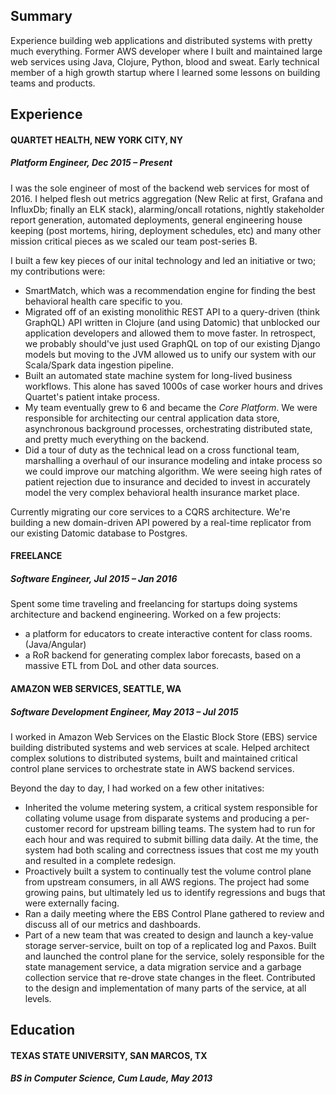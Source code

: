 ## Summary
Experience building web applications and distributed systems with pretty much everything. Former AWS developer where I built and maintained large web services using Java, Clojure, Python, blood and sweat. Early technical member of a high growth startup where I learned some lessons on building teams and products. 

## Experience

#### QUARTET HEALTH, NEW YORK CITY, NY

##### Platform Engineer, Dec 2015 – Present

I was the sole engineer of most of the backend web services for most of 2016. I helped flesh out metrics aggregation (New Relic at first, Grafana and InfluxDb; finally an ELK stack), alarming/oncall rotations, nightly stakeholder report generation, automated deployments, general engineering house keeping (post mortems, hiring, deployment schedules, etc) and many other mission critical pieces as we scaled our team post-series B.

I built a few key pieces of our inital technology and led an initiative or two; my contributions were:

* SmartMatch, which was a recommendation engine for finding the best behavioral health care specific to you.
* Migrated off of an existing monolithic REST API to a query-driven (think GraphQL) API written in Clojure (and using Datomic) that unblocked our application developers and allowed them to move faster. In retrospect, we probably should've just used GraphQL on top of our existing Django models but moving to the JVM allowed us to unify our system with our Scala/Spark data ingestion pipeline.
* Built an automated state machine system for long-lived business workflows. This alone has saved 1000s of case worker hours and drives Quartet's patient intake process.
* My team eventually grew to 6 and became the _Core Platform_. We were responsible for architecting our central application data store, asynchronous background processes, orchestrating distributed state, and pretty much everything on the backend.
* Did a tour of duty as the technical lead on a cross functional team, marshalling a overhaul of our insurance modeling and intake process so we could improve our matching algorithm. We were seeing high rates of patient rejection due to insurance and decided to invest in accurately model the very complex behavioral health insurance market place.

Currently migrating our core services to a CQRS architecture. We're building a new domain-driven API powered by a real-time replicator from our existing Datomic database to Postgres.


#### FREELANCE

##### Software Engineer, Jul 2015 – Jan 2016

Spent some time traveling and freelancing for startups doing systems architecture and backend engineering. Worked on a few projects:

* a platform for educators to create interactive content for class rooms. (Java/Angular) 
* a RoR backend for generating complex labor forecasts, based on a massive ETL from DoL and other data sources.


#### AMAZON WEB SERVICES, SEATTLE, WA

##### Software Development Engineer, May 2013 – Jul 2015

I worked in Amazon Web Services on the Elastic Block Store (EBS) service building distributed systems and web services at scale. Helped architect complex solutions to distributed systems, built and maintained critical control plane services to orchestrate state in AWS backend services. 

Beyond the day to day, I had worked on a few other initatives:

* Inherited the volume metering system, a critical system responsible for collating volume usage from disparate systems and producing a per-customer record for upstream billing teams. The system had to run for each hour and was required to submit billing data daily. At the time, the system had both scaling and correctness issues that cost me my youth and resulted in a complete redesign.
* Proactively built a system to continually test the volume control plane from upstream consumers, in all AWS regions. The project had some growing pains, but ultimately led us to identify regressions and bugs that were externally facing.
* Ran a daily meeting where the EBS Control Plane gathered to review and discuss all of our metrics and dashboards.
* Part of a new team that was created to design and launch a key-value storage server-service, built on top of a replicated log and Paxos. Built and launched the control plane for the service, solely responsible for the state management service, a data migration service and a garbage collection service that re-drove state changes in the fleet. Contributed to the design and implementation of many parts of the service, at all levels.

## Education

#### TEXAS STATE UNIVERSITY, SAN MARCOS, TX
##### BS in Computer Science, Cum Laude, May 2013
